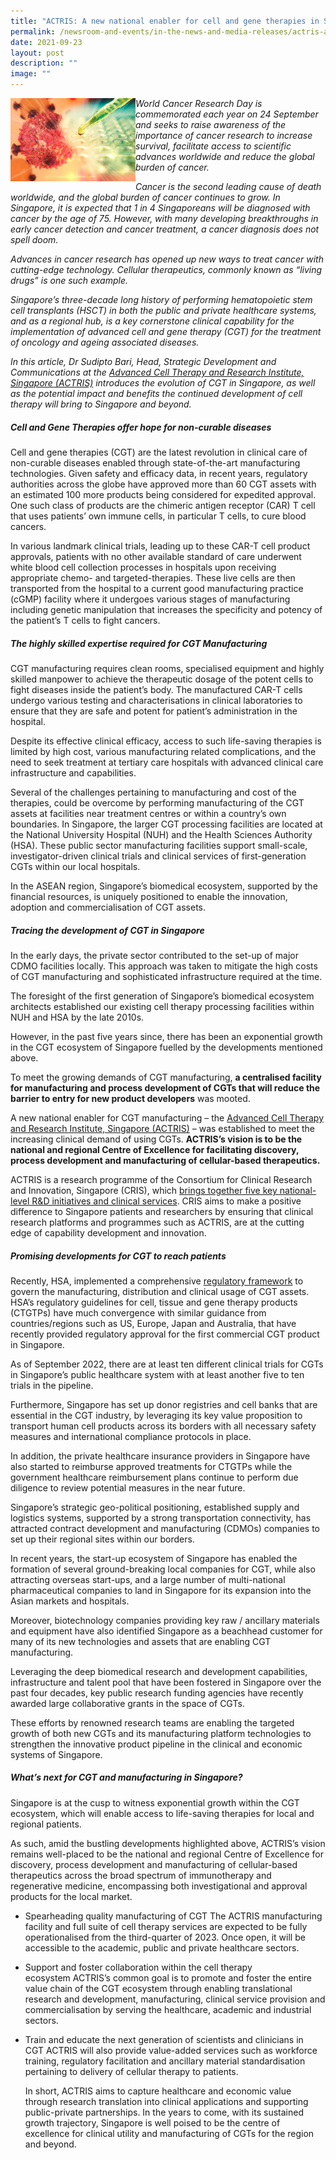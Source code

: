 ```yaml
---
title: "ACTRIS: A new national enabler for cell and gene therapies in Singapore"
permalink: /newsroom-and-events/in-the-news-and-media-releases/actris-a-new-national-enabler-for-cell-and-gene/
date: 2021-09-23
layout: post
description: ""
image: ""
---
```

<img src="/images/Newsroom%20&amp;%20Events/In%20The%20News%20And%20Media%20Releases/adobestock_143340083-scaled.jpg" align="left" style="width:200px">

_World Cancer Research Day is commemorated each year on 24 September and seeks to raise awareness of the importance of cancer research to increase survival, facilitate access to scientific advances worldwide and reduce the global burden of cancer._

_Cancer is the second leading cause of death worldwide, and the global burden of cancer continues to grow. In Singapore, it is expected that 1 in 4 Singaporeans will be diagnosed with cancer by the age of 75. However, with many developing breakthroughs in early cancer detection and cancer treatment, a cancer diagnosis does not spell doom._

_Advances in cancer research has opened up new ways to treat cancer with cutting-edge technology. Cellular therapeutics, commonly known as “living drugs” is one such example._

_Singapore’s three-decade long history of performing hematopoietic stem cell transplants (HSCT) in both the public and private healthcare systems, and as a regional hub, is a key cornerstone clinical capability for the implementation of advanced cell and gene therapy (CGT) for the treatment of oncology and ageing associated diseases._

_In this article, Dr Sudipto Bari, Head, Strategic Development and Communications at the&nbsp;[Advanced Cell Therapy and Research Institute, Singapore (ACTRIS)](https://www.actris.sg/)&nbsp;introduces the evolution of CGT in Singapore, as well as the potential impact and benefits the continued development of cell therapy will bring to Singapore and beyond._

##### Cell and Gene Therapies offer hope for non-curable diseases

Cell and gene therapies (CGT) are the latest revolution in clinical care of non-curable diseases enabled through state-of-the-art manufacturing technologies. Given safety and efficacy data, in recent years, regulatory authorities across the globe have approved more than 60 CGT assets with an estimated 100 more products being considered for expedited approval. One such class of products are the chimeric antigen receptor (CAR) T cell that uses patients’ own immune cells, in particular T cells, to cure blood cancers.

In various landmark clinical trials, leading up to these CAR-T cell product approvals, patients with no other available standard of care underwent white blood cell collection processes in hospitals upon receiving appropriate chemo- and targeted-therapies. These live cells are then transported from the hospital to a current good manufacturing practice (cGMP) facility where it undergoes various stages of manufacturing including genetic manipulation that increases the specificity and potency of the patient’s T cells to fight cancers.

##### The highly skilled expertise required for CGT Manufacturing

CGT manufacturing requires clean rooms, specialised equipment and highly skilled manpower to achieve the therapeutic dosage of the potent cells to fight diseases inside the patient’s body. The manufactured CAR-T cells undergo various testing and characterisations in clinical laboratories to ensure that they are safe and potent for patient’s administration in the hospital.

Despite its effective clinical efficacy, access to such life-saving therapies is limited by high cost, various manufacturing related complications, and the need to seek treatment at tertiary care hospitals with advanced clinical care infrastructure and capabilities.

Several of the challenges pertaining to manufacturing and cost of the therapies, could be overcome by performing manufacturing of the CGT assets at facilities near treatment centres or within a country’s own boundaries. In Singapore, the larger CGT processing facilities are located at the National University Hospital (NUH) and the Health Sciences Authority (HSA). These public sector manufacturing facilities support small-scale, investigator-driven clinical trials and clinical services of first-generation CGTs within our local hospitals.

In the ASEAN region, Singapore’s biomedical ecosystem, supported by the financial resources, is uniquely positioned to enable the innovation, adoption and commercialisation of CGT assets.

##### Tracing the development of CGT in Singapore

In the early days, the private sector contributed to the set-up of major CDMO facilities locally. This approach was taken to mitigate the high costs of CGT manufacturing and sophisticated infrastructure required at the time.

The foresight of the first generation of Singapore’s biomedical ecosystem architects established our existing cell therapy processing facilities within NUH and HSA by the late 2010s.

However, in the past five years since, there has been an exponential growth in the CGT ecosystem of Singapore fuelled by the developments mentioned above.

To meet the growing demands of CGT manufacturing,&nbsp;**a centralised facility for manufacturing and process development of CGTs that will reduce the barrier to entry for new product developers**&nbsp;was mooted.

A new national enabler for CGT manufacturing – the&nbsp;[Advanced Cell Therapy and Research Institute, Singapore (ACTRIS)](https://www.actris.sg/)&nbsp;– was established to meet the increasing clinical demand of using CGTs.&nbsp;**ACTRIS’s vision is to be the national and regional Centre of Excellence for facilitating discovery, process development and manufacturing of cellular-based therapeutics.**

ACTRIS is a research programme of the Consortium for Clinical Research and Innovation, Singapore (CRIS), which&nbsp;[brings together five key national-level R&amp;D initiatives and clinical services](https://www.cris.sg/media-release-launch-of-a-new-national-consortium-to-advance-clinical-research-and-innovation-for-singapore/). CRIS aims to make a positive difference to Singapore patients and researchers by ensuring that clinical research platforms and programmes such as ACTRIS, are at the cutting edge of capability development and innovation.

##### Promising developments for CGT to reach patients

Recently, HSA, implemented a comprehensive&nbsp;[regulatory framework](https://www.hsa.gov.sg/ctgtp/regulatory-overview)&nbsp;to govern the manufacturing, distribution and clinical usage of CGT assets. HSA’s regulatory guidelines for cell, tissue and gene therapy products (CTGTPs) have much convergence with similar guidance from countries/regions such as US, Europe, Japan and Australia, that have recently provided regulatory approval for the first commercial CGT product in Singapore.

As of September 2022, there are at least ten different clinical trials for CGTs in Singapore’s public healthcare system with at least another five to ten trials in the pipeline.

Furthermore, Singapore has set up donor registries and cell banks that are essential in the CGT industry, by leveraging its key value proposition to transport human cell products across its borders with all necessary safety measures and international compliance protocols in place.

In addition, the private healthcare insurance providers in Singapore have also started to reimburse approved treatments for CTGTPs while the government healthcare reimbursement plans continue to perform due diligence to review potential measures in the near future.

Singapore’s strategic geo-political positioning, established supply and logistics systems, supported by a strong transportation connectivity, has attracted contract development and manufacturing (CDMOs) companies to set up their regional sites within our borders.

In recent years, the start-up ecosystem of Singapore has enabled the formation of several ground-breaking local companies for CGT, while also attracting overseas start-ups, and a large number of multi-national pharmaceutical companies to land in Singapore for its expansion into the Asian markets and hospitals.

Moreover, biotechnology companies providing key raw / ancillary materials and equipment have also identified Singapore as a beachhead customer for many of its new technologies and assets that are enabling CGT manufacturing.

Leveraging the deep biomedical research and development capabilities, infrastructure and talent pool that have been fostered in Singapore over the past four decades, key public research funding agencies have recently awarded large collaborative grants in the space of CGTs.

These efforts by renowned research teams are enabling the targeted growth of both new CGTs and its manufacturing platform technologies to strengthen the innovative product pipeline in the clinical and economic systems of Singapore.

##### What’s next for CGT and manufacturing in Singapore?

Singapore is at the cusp to witness exponential growth within the CGT ecosystem, which will enable access to life-saving therapies for local and regional patients.

As such, amid the bustling developments highlighted above, ACTRIS’s vision remains well-placed to be the national and regional Centre of Excellence for discovery, process development and manufacturing of cellular-based therapeutics across the broad spectrum of immunotherapy and regenerative medicine, encompassing both investigational and approval products for the local market.

*   Spearheading quality manufacturing of CGT&nbsp;The ACTRIS manufacturing facility and full suite of cell therapy services are expected to be fully operationalised from the third-quarter of 2023. Once open, it will be accessible to the academic, public and private healthcare sectors.
*   Support and foster collaboration within the cell therapy ecosystem&nbsp;ACTRIS’s common goal is to promote and foster the entire value chain of the CGT ecosystem through enabling translational research and development, manufacturing, clinical service provision and commercialisation by serving the healthcare, academic and industrial sectors.
*   Train and educate the next generation of scientists and clinicians in CGT&nbsp;ACTRIS will also provide value-added services such as workforce training, regulatory facilitation and ancillary material standardisation pertaining to delivery of cellular therapy to patients.
    
    In short, ACTRIS aims to capture healthcare and economic value through research translation into clinical applications and supporting public-private partnerships. In the years to come, with its sustained growth trajectory, Singapore is well poised to be the centre of excellence for clinical utility and manufacturing of CGTs for the region and beyond.
